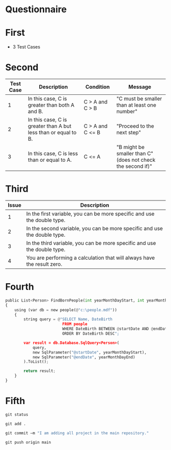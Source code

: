 # Questionnaire

# First
* 3 Test Cases

# Second
| Test Case | Description                                                   | Condition                          | Message                                   |
| --------- | ------------------------------------------------------------- |------------------------------------| ----------------------------------------- |
| 1         | In this case, C is greater than both A and B.                 | C > A and C > B  | "C must be smaller than at least one number"                |
| 2         | In this case, C is greater than A but less than or equal to B.| C > A and C <= B | "Proceed to the next step"                                  |
| 3         | In this case, C is less than or equal to A.                   | C <= A           | "B might be smaller than C" (does not check the second if)" |

# Third
| Issue | Description                                                              |
| ----- | ------------------------------------------------------------------------ | 
| 1     | In the first variable, you can be more specific and use the double type. |
| 2     | In the second variable, you can be more specific and use the double type.|
| 3     | In the third variable, you can be more specific and use the double type. |
| 4     | You are performing a calculation that will always have the result zero.  |

# Fourth
```python
public List<Person> FindBornPeople(int yearMonthDayStart, int yearMonthDayEnd)
{
    using (var db = new people(@"c:\people.mdf"))
    {
        string query = @"SELECT Name, DateBirth
                         FROM people
                         WHERE DateBirth BETWEEN @startDate AND @endDate
                         ORDER BY DateBirth DESC";

        var result = db.Database.SqlQuery<Person>(
            query, 
            new SqlParameter("@startDate", yearMonthDayStart),
            new SqlParameter("@endDate", yearMonthDayEnd)
        ).ToList();

        return result;
    }
}
```

# Fifth
```python
git status
```

```python
git add .
```

```python
git commit –m "I am adding all project in the main repository."
```

```python
git push origin main
```